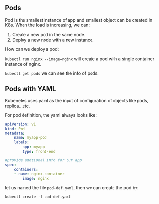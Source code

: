 ## Pods

Pod is the smallest instance of app and smallest object can be created in K8s. When the load is increasing, we can:

1. Create a new pod in the same node.
2. Deploy a new node with a new instance.



How can we deploy a pod:

`kubectl run nginx --image=nginx` will create a pod with a single container instance of nginx.

`kubectl get pods` we can see the info of pods.



## Pods with YAML

Kubenetes uses yaml as the input of configuration of objects like pods, replica...etc.

For pod definition, the yaml always looks like:

```yaml
apiVersion: v1
kind: Pod
metadata:
	name: myapp-pod
	labels:
		app: myapp
		type: front-end

#provide addtional info for our app
spec: 
	containers:
	- name: nginx-container
		image: nginx
```

let us named the file `pod-def.yaml`, then we can create the pod by:

`kubectl create -f pod-def.yaml`